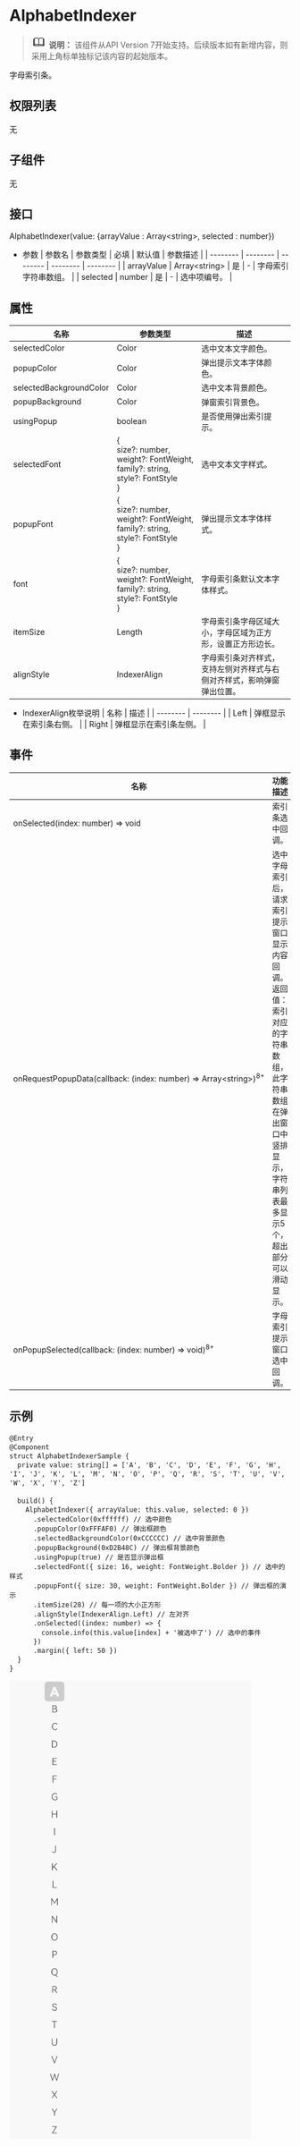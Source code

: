 # AlphabetIndexer

> ![icon-note.gif](public_sys-resources/icon-note.gif) **说明：**
> 该组件从API Version 7开始支持。后续版本如有新增内容，则采用上角标单独标记该内容的起始版本。


字母索引条。



## 权限列表

无


## 子组件

无


## 接口

AlphabetIndexer(value: {arrayValue : Array&lt;string&gt;, selected : number})

- 参数
  | 参数名 | 参数类型 | 必填 | 默认值 | 参数描述 | 
  | -------- | -------- | -------- | -------- | -------- |
  | arrayValue | Array&lt;string&gt; | 是 | - | 字母索引字符串数组。 | 
  | selected | number | 是 | - | 选中项编号。 | 


## 属性

| 名称 | 参数类型 | 描述 | 
| -------- | -------- | -------- |
| selectedColor | Color | 选中文本文字颜色。 | 
| popupColor | Color | 弹出提示文本字体颜色。 | 
| selectedBackgroundColor | Color | 选中文本背景颜色。 | 
| popupBackground | Color | 弹窗索引背景色。 | 
| usingPopup | boolean | 是否使用弹出索引提示。 | 
| selectedFont | {<br/>size?:&nbsp;number,<br/>weight?:&nbsp;FontWeight,<br/>family?:&nbsp;string,<br/>style?:&nbsp;FontStyle<br/>} | 选中文本文字样式。 | 
| popupFont | {<br/>size?:&nbsp;number,<br/>weight?:&nbsp;FontWeight,<br/>family?:&nbsp;string,<br/>style?:&nbsp;FontStyle<br/>} | 弹出提示文本字体样式。 | 
| font | {<br/>size?:&nbsp;number,<br/>weight?:&nbsp;FontWeight,<br/>family?:&nbsp;string,<br/>style?:&nbsp;FontStyle<br/>} | 字母索引条默认文本字体样式。 | 
| itemSize | Length | 字母索引条字母区域大小，字母区域为正方形，设置正方形边长。 | 
| alignStyle | IndexerAlign | 字母索引条对齐样式，支持左侧对齐样式与右侧对齐样式，影响弹窗弹出位置。 | 

- IndexerAlign枚举说明
  | 名称 | 描述 | 
  | -------- | -------- |
  | Left | 弹框显示在索引条右侧。 | 
  | Right | 弹框显示在索引条左侧。 | 


## 事件

| 名称 | 功能描述 |
| -------- | -------- |
| onSelected(index:&nbsp;number)&nbsp;=&gt;&nbsp;void | 索引条选中回调。 |
| onRequestPopupData(callback:&nbsp;(index:&nbsp;number)&nbsp;=&gt;&nbsp;Array&lt;string&gt;)<sup>8+</sup> | 选中字母索引后，请求索引提示窗口显示内容回调。<br/>返回值：索引对应的字符串数组，此字符串数组在弹出窗口中竖排显示，字符串列表最多显示5个，超出部分可以滑动显示。 |
| onPopupSelected(callback:&nbsp;(index:&nbsp;number)&nbsp;=&gt;&nbsp;void)<sup>8+</sup> | 字母索引提示窗口选中回调。 |


## 示例

```
@Entry
@Component
struct AlphabetIndexerSample {
  private value: string[] = ['A', 'B', 'C', 'D', 'E', 'F', 'G', 'H', 'I', 'J', 'K', 'L', 'M', 'N', 'O', 'P', 'Q', 'R', 'S', 'T', 'U', 'V', 'W', 'X', 'Y', 'Z']

  build() {
    AlphabetIndexer({ arrayValue: this.value, selected: 0 })
      .selectedColor(0xffffff) // 选中颜色
      .popupColor(0xFFFAF0) // 弹出框颜色
      .selectedBackgroundColor(0xCCCCCC) // 选中背景颜色
      .popupBackground(0xD2B48C) // 弹出框背景颜色
      .usingPopup(true) // 是否显示弹出框
      .selectedFont({ size: 16, weight: FontWeight.Bolder }) // 选中的样式
      .popupFont({ size: 30, weight: FontWeight.Bolder }) // 弹出框的演示
      .itemSize(28) // 每一项的大小正方形
      .alignStyle(IndexerAlign.Left) // 左对齐
      .onSelected((index: number) => {
        console.info(this.value[index] + '被选中了') // 选中的事件
      })
      .margin({ left: 50 })
  }
}
```

![zh-cn_image_0000001174422922](figures/zh-cn_image_0000001174422922.gif)
